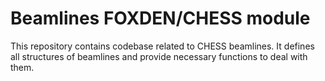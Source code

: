 # Beamlines FOXDEN/CHESS module
This repository contains codebase related to CHESS beamlines. It defines
all structures of beamlines and provide necessary functions to deal with them.
